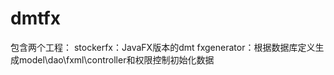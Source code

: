 # dmtfx
包含两个工程：
  stockerfx：JavaFX版本的dmt
  fxgenerator：根据数据库定义生成model\dao\fxml\controller和权限控制初始化数据
